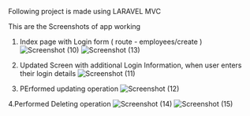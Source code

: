 Following project is made using LARAVEL MVC 

This are the Screenshots of app working

1. Index page with Login form ( route - employees/create )
![Screenshot (10)](https://github.com/Shubhz2508/employee_management/assets/117626394/0c921212-f4e6-4dcc-a9f4-089dc9b91bd2)
![Screenshot (13)](https://github.com/Shubhz2508/employee_management/assets/117626394/b64bbfa1-9628-4895-961c-1a31265bc4ac)

2. Updated Screen with additional Login Information, when user enters their login details
   ![Screenshot (11)](https://github.com/Shubhz2508/employee_management/assets/117626394/ca111a2b-1a14-4cde-9e17-f0750f17f00b)

3. PErformed updating operation
   ![Screenshot (12)](https://github.com/Shubhz2508/employee_management/assets/117626394/fa32985c-800a-4344-ba37-dc07a42d4c3d)

4.Performed Deleting operation ![Screenshot (14)](https://github.com/Shubhz2508/employee_management/assets/117626394/85c0c03b-16f7-4411-839d-9f4b6727f4b4)
![Screenshot (15)](https://github.com/Shubhz2508/employee_management/assets/117626394/8b488121-cbdb-4a05-a9ee-40c63f59f214)
